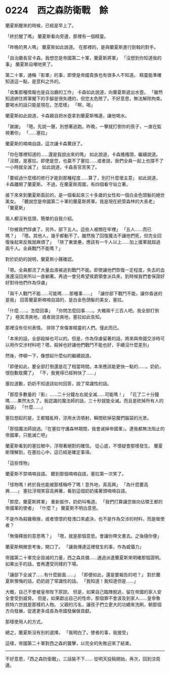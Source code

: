 # 0224　西之森防衛戰　餘

蘭夏斯醒來的時候，已經是早上了。

「終於醒了嗎」
蘭夏斯看向旁邊，那裡有一個精靈。

「昨晚的男人嗎」
蘭夏斯如此說道。
在那裡的，是與蘭夏斯進行劍戟的對手。

「自治廳長官卡森。我想您是帝國第二十軍，蘭夏斯將軍」
「沒想到你知道我的事」
蘭夏斯自嘲地笑了。

第二十軍，通稱『影軍』的事，即使是帝國貴族也有很多人不知道。
精靈能準確知道這一點，是意料之外的。

「收集那種情報也是自治廳的工作」
卡森如此說道，向蘭夏斯遞出水壺。
「雖然知道綁住將軍閣下的手腳是很失禮的，但您太危險了。不好意思，無法解除拘束。要喝水的話只能是現在。怎麼樣」
「啊，喝」

蘭夏斯如此說道，卡森親自把水壺拿到蘭夏斯嘴邊，讓他喝水。

「謝謝」
「嗯。先說一聲，別想著逃跑。昨晚，一擊就打倒你的孩子，一直在監視著你」
「……塞拉」

蘭夏斯的喃喃自語，這次讓卡森驚訝了。

「你在哪裡知道的……還是我說出來的嗎」
如此說道，卡森搔搔頭，繼續說道。
「沒錯，是塞拉。即使是您，也贏不了塞拉……或者說，我們全員一起上也撐不了一小時就全滅了」
如此說道，卡森長官苦笑了。

「要經過什麼樣的修行才能到那種程度……算了，別打什麼壞主意」
如此說道，卡森離開了蘭夏斯。
不過，在蘭夏斯周圍，有四個看守站立著。

接下來來到蘭夏斯面前的，是一個看起來三十多歲的女性和一個白金色頭髮的絕世美女。
「聽說您是帝國第二十軍的蘭夏斯將軍。我是現在統管森林的大長老」
「蘭夏斯」

兩人都沒有低頭，簡單的自我介紹。

「你被我們俘虜了。另外，部下五人。這些人被關在牢裡」
「五人……而已嗎？」
「嗯。其他人，幾乎都動不了。雖然施了回復魔法不讓他們死，但完全回復後起來反叛就麻煩了」
「除了東堡壘，應該有一千人以上……加上援軍就超過兩千人。全員戰鬥不能嗎？」

對於奶奶的說明，蘭夏斯小聲確認。

「嗯。全員都流了大量血液被追到戰鬥不能。即使讓他們恢復一定程度，失去的血液還沒回來所以一直躺著。再過一會兒希望侯爵領會派兵來，到時候我們會保證好好對待他們作為俘虜」

「兩千人戰鬥不能……可能嗎……那種事……」
「讓你部下戰鬥不能，讓你昏迷的是我」
回答蘭夏斯喃喃自語的，是白金色頭髮的美女，塞拉。

「什麼……。怎麼回事」
「你問怎麼回事……。大概兩千三百人吧。我全部打倒了」
極其清爽地，或者說涼爽地，塞拉如此告知。

那裡沒有任何表情。
排除了來傷害精靈的人們。僅此而已。

「本來的話，全部殺掉也可以的。但是，作為俘虜留著的話，將來與帝國交涉時可以用作交涉材料吧？嗯，殺掉也好讓他們戰鬥不能也好，手續沒什麼差別」

然後，停頓一下，像想起什麼似的繼續說道。

「即便如此，要全部打倒還是花了相當時間。本來應該能更快一點的……。奶奶，很抱歉耽擱了」
「不，我覺得已經夠快了……」

塞拉道歉，奶奶不知道該如何回答，說了常識性的話。

「那麼多數量的『影』……二十分鐘左右就全滅……可能嗎！」
「花了二十分鐘嗎……果然太久了。我認識的魔法師的話，三十秒就能全滅。而且是砍掉所有人的腦袋」
「什麼……」

塞拉想起的是，王都騷亂時，涼用水流噴射，瞬間砍掉惡魔們腦袋的光景。

「那個魔法師說過。『在塞拉守護森林期間，我會滅掉帝國軍』。連我都無法阻止的帝國軍，只能滅亡吧」

蘭夏斯看到的塞拉眼中，浮現著絕對的確信。
從心底，不懷疑會那樣發生。
蘭夏斯理解到，在塞拉心中，這已經是確定事項。

「這些怪物」

蘭夏斯不禁喃喃自語。
聽到那個喃喃自語，塞拉第一次笑了。

「怪物嗎！終於我也能被那樣稱呼了嗎！意外地，真高興」
「為什麼要高興……」
塞拉浮現笑容高興著，看到這個奶奶搖著頭喃喃自語。

「那麼，蘭夏斯將軍」
重新振作，奶奶叫喚道。
「我們打算讓您做向佔領王都的帝國軍的使者」
「什麼？」
蘭夏斯不明白意思。

不是作為殺雞儆猴，或者憤恨的發洩口來處決，也不是作為交涉的材料，而是做使者？

「無傷釋放的意思嗎？」
「嗯，就是那個意思。會讓你帶文書去。之後隨你便」

蘭夏斯稍微思考後，開口了。
「讓我傳達這裡發生的事，作為威懾力」

帝國第二十軍完全毀滅的力量，西之森具備……通過派遣蘭夏斯來明確那個證明。
如果出手的話，會再遭受同樣的下場。

「讓部下全滅了……有什麼臉面……」
「即便如此，還是要報告的吧？」
對於蘭夏斯懊悔的話，奶奶說了常識性的話。
「我知道！我知道但是……」

大概，自己不會被皇帝陛下原諒。
但是，如果自己臨陣脫逃，留在帝國的家人安全會受到威脅。
但是，如果獻出自己的性命，那個罪不會波及到家人……皇帝魯佩特六世就是那樣的人物。
父親的污名，讓孩子們立更大的功績來洗刷，朝那個方向發展，促進更多成長為帝國發展做貢獻。

那樣使用人的方式。

總之，蘭夏斯沒有別的選擇。
「我明白了。使者的事，我接受」

這樣，帝國第二十軍對西之森的襲擊，以完全的失敗迎來了結束。

---

不好意思，「西之森防衛戰」，三話裝不下……
從明天投稿開始，再次，回到涼周邊。
